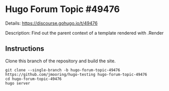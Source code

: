 # Hugo Forum Topic #49476

Details: <https://discourse.gohugo.io/t/49476>

Description: Find out the parent context of a template rendered with .Render

## Instructions

Clone this branch of the repository and build the site.

```text
git clone --single-branch -b hugo-forum-topic-49476 https://github.com/jmooring/hugo-testing hugo-forum-topic-49476
cd hugo-forum-topic-49476
hugo server
```
